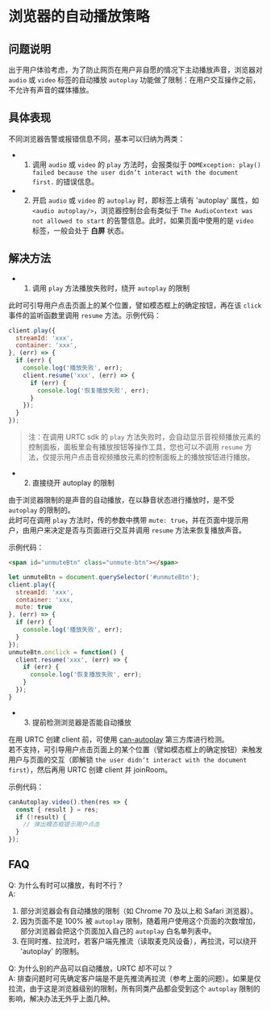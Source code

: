 # 浏览器的自动播放策略

## 问题说明

出于用户体验考虑，为了防止网页在用户非自愿的情况下主动播放声音，浏览器对 `audio` 或 `video` 标签的自动播放 `autoplay` 功能做了限制：在用户交互操作之前，不允许有声音的媒体播放。


## 具体表现

不同浏览器告警或报错信息不同，基本可以归纳为两类：

- 1. 调用 `audio` 或 `video` 的 `play` 方法时，会报类似于 `DOMException: play() failed because the user didn’t interact with the document first.` 的错误信息。

- 2. 开启 `audio` 或 `video`  的 `autoplay` 时，即标签上填有 'autoplay' 属性，如 `<audio autoplay/>`，浏览器控制台会有类似于 `The AudioContext was not allowed to start` 的告警信息。此时，如果页面中使用的是 `video` 标签，一般会处于 **白屏** 状态。


## 解决方法

- 1. 调用 `play` 方法播放失败时，绕开 `autoplay` 的限制

此时可引导用户点击页面上的某个位置，譬如模态框上的确定按钮，再在该  `click`  事件的监听函数里调用 `resume` 方法。示例代码：

```js
client.play({
  streamId: 'xxx',
  container: 'xxx',
}, (err) => {
  if (err) {
    console.log('播放失败', err);
    client.resume('xxx', (err) => {
      if (err) {
        console.log('恢复播放失败', err);
      }
    });
  }
});
```

> 注：在调用 URTC sdk 的 `play` 方法失败时，会自动显示音视频播放元素的控制面板，面板里会有播放按钮等操作工具，您也可以不调用 `resume` 方法，仅提示用户点击音视频播放元素的控制面板上的播放按钮进行播放。

- 2. 直接绕开 autoplay 的限制

由于浏览器限制的是声音的自动播放，在以静音状态进行播放时，是不受 `autoplay` 的限制的。    
此时可在调用 `play` 方法时，传的参数中携带 `mute: true`，并在页面中提示用户，由用户来决定是否与页面进行交互并调用 `resume` 方法来恢复播放声音。    

示例代码：

```html
<span id="unmuteBtn" class="unmute-btn"></span>
```

```js
let unmuteBtn = document.querySelector('#unmuteBtn');
client.play({
  streamId: 'xxx',
  container: 'xxx,
  mute: true
}, (err) => {
  if (err) {
    console.log('播放失败', err);
  }
});
unmuteBtn.onclick = function() {
  client.resume('xxx', (err) => {
    if (err) {
      console.log('恢复播放失败', err);
    }
  });
}
```

- 3. 提前检测浏览器是否能自动播放

在用 URTC 创建 client 前，可使用 [can-autoplay](https://www.npmjs.com/package/can-autoplay) 第三方库进行检测。    
若不支持，可引导用户点击页面上的某个位置（譬如模态框上的确定按钮）来触发用户与页面的交互（即解锁 `the user didn’t interact with the document first`），然后再用 URTC 创建 client 并 joinRoom。

示例代码：

```js
canAutoplay.video().then(res => {
  const { result } = res;
  if (!result) {
    // 弹出模态框提示用户点击
  }
});
```

## FAQ

Q: 为什么有时可以播放，有时不行？    
A:    
1. 部分浏览器会有自动播放的限制（如 Chrome 70 及以上和 Safari 浏览器）。    
2. 因为页面不是 100% 被 `autoplay` 限制，随着用户使用这个页面的次数增加，部分浏览器会把这个页面加入自己的 `autoplay` 白名单列表中。    
3. 在同时推、拉流时，若客户端先推流（读取麦克风设备），再拉流，可以绕开 'autoplay' 的限制。   

Q: 为什么别的产品可以自动播放，URTC 却不可以？    
A: 排查问题时可先确定客户端是不是先推流再拉流（参考上面的问题）。如果是仅拉流，由于这是浏览器级别的限制，所有同类产品都会受到这个 `autoplay` 限制的影响，解决办法无外乎上面几种。
